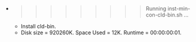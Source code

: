 * >>>>>>>>> Running inst-min-con-cld-bin.sh ...
  * Install cld-bin.
  * Disk size = 920260K. Space Used = 12K. Runtime = 00:00:00:01.
